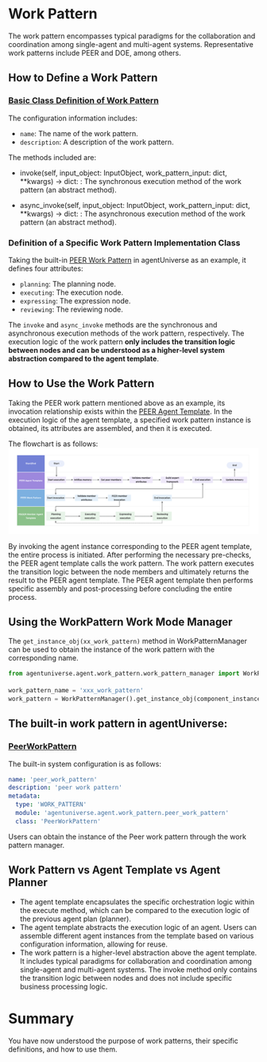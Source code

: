 # Work Pattern

The work pattern encompasses typical paradigms for the collaboration and coordination among single-agent and multi-agent systems. Representative work patterns include PEER and DOE, among others.

## How to Define a Work Pattern

### [Basic Class Definition of Work Pattern](../../../../../../agentuniverse/agent/work_pattern/work_pattern.py)

The configuration information includes:

- `name`: The name of the work pattern.
- `description`: A description of the work pattern.

The methods included are:

- invoke(self, input_object: InputObject, work_pattern_input: dict, **kwargs) -> dict:
  : The synchronous execution method of the work pattern (an abstract method).

- async_invoke(self, input_object: InputObject, work_pattern_input: dict, **kwargs) -> dict:
  : The asynchronous execution method of the work pattern (an abstract method).

### Definition of a Specific Work Pattern Implementation Class

Taking the built-in [PEER Work Pattern](../../../../../../agentuniverse/agent/work_pattern/peer_work_pattern.py) in agentUniverse as an example, it defines four attributes:

- `planning`: The planning node.
- `executing`: The execution node.
- `expressing`: The expression node.
- `reviewing`: The reviewing node.

The `invoke` and `async_invoke` methods are the synchronous and asynchronous execution methods of the work pattern, respectively. The execution logic of the work pattern **only includes the transition logic between nodes and can be understood as a higher-level system abstraction compared to the agent template**.

## How to Use the Work Pattern

Taking the PEER work pattern mentioned above as an example, its invocation relationship exists within the [PEER Agent Template](../../../../../../agentuniverse/agent/template/peer_agent_template.py). 
In the execution logic of the agent template, a specified work pattern instance is obtained, its attributes are assembled, and then it is executed.

The flowchart is as follows:  
![PEER Work Pattern](../../../../_picture/peer_work_pattern.png)

By invoking the agent instance corresponding to the PEER agent template, the entire process is initiated. After performing the necessary pre-checks, the PEER agent template calls the work pattern. The work pattern executes the transition logic between the node members and ultimately returns the result to the PEER agent template. 
The PEER agent template then performs specific assembly and post-processing before concluding the entire process.

## Using the WorkPattern Work Mode Manager

The `get_instance_obj(xx_work_pattern)` method in WorkPatternManager can be used to obtain the instance of the work pattern with the corresponding name.

```python
from agentuniverse.agent.work_pattern.work_pattern_manager import WorkPatternManager

work_pattern_name = 'xxx_work_pattern'
work_pattern = WorkPatternManager().get_instance_obj(component_instance_name=work_pattern_name)
```

## The built-in work pattern in agentUniverse:

### [PeerWorkPattern](../../../../../../agentuniverse/agent/work_pattern/peer_work_pattern.py)

The built-in system configuration is as follows:

```yaml
name: 'peer_work_pattern'
description: 'peer work pattern'
metadata:
  type: 'WORK_PATTERN'
  module: 'agentuniverse.agent.work_pattern.peer_work_pattern'
  class: 'PeerWorkPattern'
```
Users can obtain the instance of the Peer work pattern through the work pattern manager.

## Work Pattern vs Agent Template vs Agent Planner
- The agent template encapsulates the specific orchestration logic within the execute method, which can be compared to the execution logic of the previous agent plan (planner).
- The agent template abstracts the execution logic of an agent. Users can assemble different agent instances from the template based on various configuration information, allowing for reuse.
- The work pattern is a higher-level abstraction above the agent template. It includes typical paradigms for collaboration and coordination among single-agent and multi-agent systems. The invoke method only contains the transition logic between nodes and does not include specific business processing logic.

# Summary
You have now understood the purpose of work patterns, their specific definitions, and how to use them.